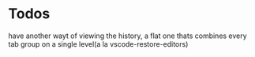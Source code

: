 # Todos

have another wayt of viewing the history, a flat one thats combines every tab group on a single level(a la vscode-restore-editors)
